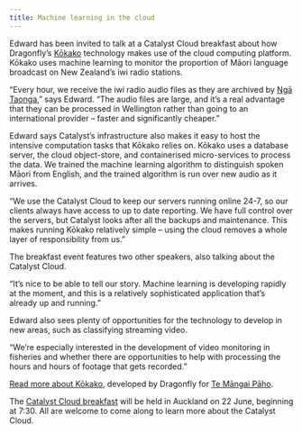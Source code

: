 ```yaml
---
title: Machine learning in the cloud
---
```

Edward has been invited to talk at a Catalyst Cloud breakfast about how Dragonfly’s [Kōkako](http://kokako.co) technology makes use of the cloud computing platform. Kōkako uses machine learning to monitor the proportion of Māori language broadcast on New Zealand’s iwi radio stations.

<!--more-->

“Every hour, we receive the iwi radio audio files as they are archived by [Ngā Taonga](http://www.ngataonga.org.nz/),” says Edward. “The audio files are large, and it’s a real advantage that they can be processed in Wellington rather than going to an international provider – faster and significantly cheaper.”  

Edward says Catalyst’s infrastructure also makes it easy to host the intensive computation tasks that Kōkako relies on. Kōkako uses a database server, the cloud object-store, and containerised micro-services to process the data. We trained the machine learning algorithm to distinguish spoken Māori from English, and the trained algorithm is run over new audio as it arrives.

“We use the Catalyst Cloud to keep our servers running online 24-7, so our clients always have access to up to date reporting. We have full control over the servers, but Catalyst looks after all the backups and maintenance. This makes running Kōkako relatively simple – using the cloud removes a whole layer of responsibility from us.”

The breakfast event features two other speakers, also talking about the Catalyst Cloud.

“It’s nice to be able to tell our story. Machine learning is developing rapidly at the moment, and this is a relatively sophisticated application that’s already up and running.”

Edward also sees plenty of opportunities for the technology to develop in new areas, such as classifying streaming video.

“We’re especially interested in the development of video monitoring in fisheries and whether there are opportunities to help with processing the hours and hours of footage that gets recorded.”

[Read more about Kōkako](https://www.dragonfly.co.nz/news/2015-09-04-kokako-launch.html), developed by Dragonfly for [Te Māngai Pāho]( http://www.tmp.govt.nz/).

The [Catalyst Cloud breakfast](http://www.catalyst.net.nz/news/discover-catalyst-cloud-auckland-breakfast) will be held in Auckland on 22 June, beginning at 7:30. All are welcome to come along
to learn more about the Catalyst Cloud.
